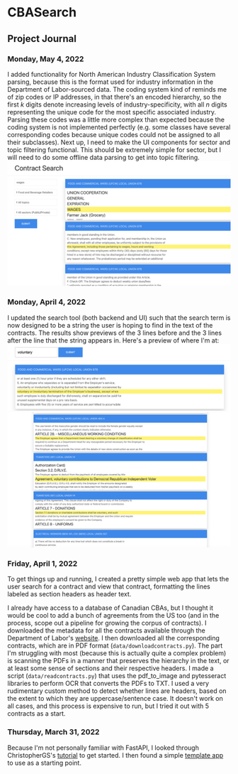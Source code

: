 # CBASearch

## Project Journal

### Monday, May 4, 2022
I added functionality for North American Industry Classification System parsing, because this is the format used for industry information in the Department of Labor-sourced data. The coding system kind of reminds me of zip codes or IP addresses, in that there's an encoded hierarchy, so the first $k$ digits denote increasing levels of industry-specificity, with all $n$ digits representing the unique code for the most specific associated industry. Parsing these codes was a little more complex than expected because the coding system is not implemented perfectly (e.g. some classes have several corresponding codes because unique codes could not be assigned to all their subclasses). Next up, I need to make the UI components for sector and topic filtering functional. This should be extremely simple for sector, but I will need to do some offline data parsing to get into topic filtering.
![Preview image 1](/progress_pics/5.04-1.png)

### Monday, April 4, 2022
I updated the search tool (both backend and UI) such that the search term is now designed to be a string the user is hoping to find in the text of the contracts. The results show previews of the 3 lines before and the 3 lines after the line that the string appears in. Here's a preview of where I'm at:
![Preview image 2](/progress_pics/4.03-2.png)
![Preview image 1](/progress_pics/4.03-1.png)

### Friday, April 1, 2022
To get things up and running, I created a pretty simple web app that lets the user search for a contract and view that contract, formatting the lines labeled as section headers as header text. 

I already have access to a database of Canadian CBAs, but I thought it would be cool to add a bunch of agreements from the US too (and in the process, scope out a pipeline for growing the corpus of contracts). I downloaded the metadata for all the contracts available through the Department of Labor's [website](https://olmsapps.dol.gov/olpdr/?&_ga=2.258240718.51574531.1648405057-1819467352.1646754527#CBA%20Search/CBA%20Search/). I then downloaded all the corresponding contracts, which are in PDF format (`data/downloadcontracts.py`). The part I'm struggling with most (because this is actually quite a complex problem) is scanning the PDFs in a manner that preserves the hierarchy in the text, or at least some sense of sections and their respective headers. I made a script (`data/readcontracts.py`) that uses the pdf_to_image and pytesseract libraries to perform OCR that converts the PDFs to TXT. I used a  very rudimentary custom method to detect whether lines are headers, based on the extent to which they are uppercase/sentence case. It doesn't work on all cases, and this process is expensive to run, but I tried it out with 5 contracts as a start.

### Thursday, March 31, 2022
Because I'm not personally familiar with FastAPI, I looked through ChristopherGS's [tutorial](https://christophergs.com/tutorials/ultimate-fastapi-tutorial-pt-6b-linode-deploy-gunicorn-uvicorn-nginx/) to get started. I then found a simple [template app](https://github.com/robmarkcole/simple-fastAPI-webapp) to use as a starting point.
